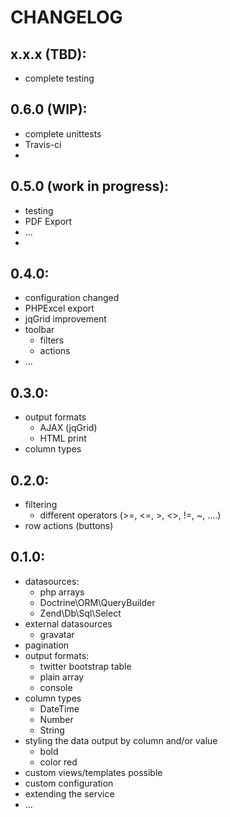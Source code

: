# CHANGELOG

## x.x.x (TBD):
* complete testing

## 0.6.0 (WIP):
* complete unittests
* Travis-ci
* 
## 0.5.0 (work in progress):
* testing
* PDF Export
* ...
* 

## 0.4.0:
* configuration changed
* PHPExcel export
* jqGrid improvement
* toolbar
    * filters
    * actions
* ...

## 0.3.0:
* output formats
    * AJAX (jqGrid)
    * HTML print
* column types

## 0.2.0:
* filtering
    * different operators (>=, <=, >, <>, !=, ~, ....)
* row actions (buttons)

## 0.1.0:
* datasources: 
    * php arrays
    * Doctrine\ORM\QueryBuilder
    * Zend\Db\Sql\Select
* external datasources
    * gravatar
* pagination
* output formats: 
    * twitter bootstrap table
    * plain array
    * console
* column types
    * DateTime
    * Number
    * String
* styling the data output by column and/or value
    * bold
    * color red
* custom views/templates possible
* custom configuration
* extending the service
* ...
